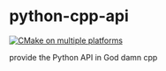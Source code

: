 # python-cpp-api

[![CMake on multiple platforms](https://github.com/huawei-od-man/python-cpp-api/actions/workflows/cmake-multi-platform.yml/badge.svg)](https://github.com/huawei-od-man/python-cpp-api/actions/workflows/cmake-multi-platform.yml)

provide the Python API in God damn cpp
